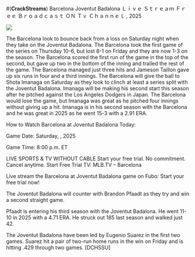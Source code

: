 #(𝐂𝐫𝐚𝐜𝐤𝐒𝐭𝐫𝐞𝐚𝐦𝐬) Barcelona Joventut Badalona Ｌｉｖｅ Ｓｔｒｅａｍ Ｆｒｅｅ Ｂｒｏａｄｃａｓｔ ＯＮ Ｔｖ Ｃｈａｎｎｅｌ , 2025  
  
  
[![](https://i.imgur.com/qSNzIqt.png)](https://movie.rssnews.media/ljMOgrrh.php)  
  
The Barcelona look to bounce back from a loss on Saturday night when they take on the Joventut Badalona. The Barcelona took the first game of the series on Thursday 10-6, but lost 8-1 on Friday and they are now 1-3 on the season. The Barcelona scored the first run of the game in the top of the second, but gave up two in the bottom of the inning and trailed the rest of the game. The Barcelona managed just three hits and Jameson Taillon gave up six runs in four and a third innings. The Barcelona will give the ball to Shota Imanaga on Saturday as they look to clinch at least a series split with the Joventut Badalona. Imanaga will be making his second start this season after he pitched against the Los Angeles Dodgers in Japan. The Barcelona would lose the game, but Imanaga was great as he pitched four innings without giving up a hit. Imanaga is in his second season with the Barcelona and he was great in 2025 as he went 15-3 with a 2.91 ERA.

How to Watch Barcelona at Joventut Badalona Today:

Game Date: Saturday, , 2025

Game Time: 8:00 p.m. ET

LIVE SPORTS & TV WITHOUT CABLE
Start your free trial. No commitment. Cancel anytime.
Start Free Trial
TV: MLB.TV – Barcelona

Live stream the Barcelona at Joventut Badalona game on Fubo: Start your free trial now!

The Joventut Badalona will counter with Brandon Pfaadt as they try and win a second straight game.

Pfaadt is entering his third season with the Joventut Badalona. He went 11-10 in 2025 with a 4.71 ERA. He struck out 185 last season and walked just 42.

The Joventut Badalona have been led by Eugenio Suarez in the first two games. Suarez hit a pair of two-run home runs in the win on Friday and is hitting .429 through two games. [DCHSSU]